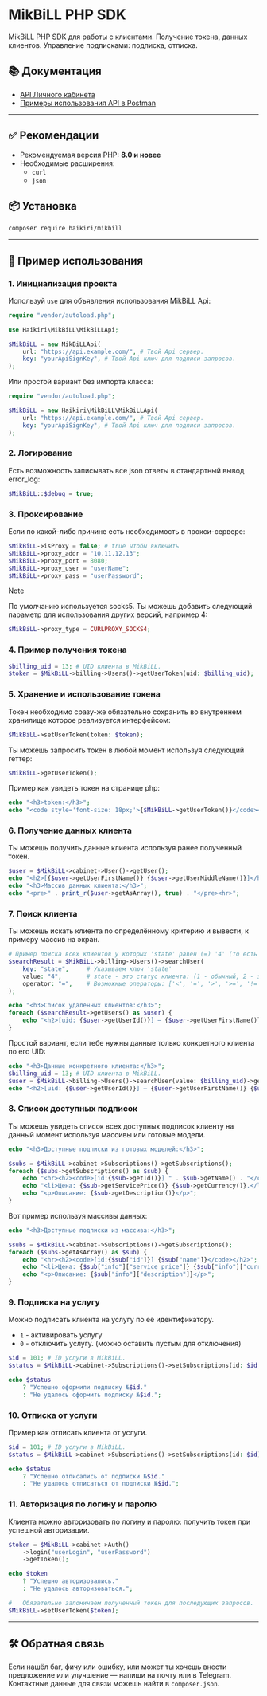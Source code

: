 # MikBiLL PHP SDK

MikBiLL PHP SDK для работы с клиентами. Получение токена, данных клиентов. Управление подписками: подписка, отписка.

## 📚 Документация

- [API Личного кабинета](https://wiki.mikbill.pro/billing/external/api_cabinet)
- [Примеры использования API в Postman](https://documenter.getpostman.com/view/5969645/TVCfXTtK)

---

## ✅ Рекомендации

- Рекомендуемая версия PHP: **8.0 и новее**
- Необходимые расширения:
    - `curl`
    - `json`

## 📦 Установка

```bash
composer require haikiri/mikbill
```

---

## 🚀 Пример использования

### 1. Инициализация проекта

Используй `use` для объявления использования MikBiLL Api:

```php
require "vendor/autoload.php";

use Haikiri\MikBiLL\MikBiLLApi;

$MikBiLL = new MikBiLLApi(
    url: "https://api.example.com/", # Твой Api сервер.
    key: "yourApiSignKey", # Твой Api ключ для подписи запросов.
);
```

Или простой вариант без импорта класса:

```php
require "vendor/autoload.php";

$MikBiLL = new Haikiri\MikBiLL\MikBiLLApi(
    url: "https://api.example.com/", # Твой Api сервер.
    key: "yourApiSignKey", # Твой Api ключ для подписи запросов.
);
```

### 2. Логирование

Есть возможность записывать все json ответы в стандартный вывод error_log:

```php
$MikBiLL::$debug = true;
```

### 3. Проксирование

Если по какой-либо причине есть необходимость в прокси-сервере:

```php
$MikBiLL->isProxy = false; # true чтобы включить
$MikBiLL->proxy_addr = "10.11.12.13";
$MikBiLL->proxy_port = 8080;
$MikBiLL->proxy_user = "userName";
$MikBiLL->proxy_pass = "userPassword";
```

> [!NOTE]  
> По умолчанию используется socks5. Ты можешь добавить следующий параметр для использования других версий, например 4:

```php
$MikBiLL->proxy_type = CURLPROXY_SOCKS4;
```

### 4. Пример получения токена

```php
$billing_uid = 13; # UID клиента в MikBiLL.
$token = $MikBiLL->billing->Users()->getUserToken(uid: $billing_uid);
```

### 5. Хранение и использование токена

Токен необходимо сразу-же обязательно сохранить во внутреннем хранилище которое реализуется интерфейсом:

```php
$MikBiLL->setUserToken(token: $token);
```

Ты можешь запросить токен в любой момент используя следующий геттер:

```php
$MikBiLL->getUserToken();
```

Пример как увидеть токен на странице php:

```php
echo "<h3>token:</h3>";
echo "<code style='font-size: 18px;'>{$MikBiLL->getUserToken()}</code><hr>";
```

### 6. Получение данных клиента

Ты можешь получить данные клиента используя ранее полученный токен.

```php
$user = $MikBiLL->cabinet->User()->getUser();
echo "<h2>[{$user->getUserFirstName()} {$user->getUserMiddleName()}]</h2>";
echo "<h3>Массив данных клиента:</h3>";
echo "<pre>" . print_r($user->getAsArray(), true) . "</pre><hr>";
```

### 7. Поиск клиента

Ты можешь искать клиента по определённому критерию и вывести, к примеру массив на экран.

```php
# Пример поиска всех клиентов у которых 'state' равен (=) '4' (то есть удалён):
$searchResult = $MikBiLL->billing->Users()->searchUser(
    key: "state",     # Указываем ключ 'state'
    value: "4",       # state - это статус клиента: (1 - обычный, 2 - заморожен, 3 - отключен, 4 - удален)
    operator: "=",    # Возможные операторы: ['<', '=', '>', '>=', '!='] или ['меньше', 'равно', 'больше', 'больше или равно', 'не равно']
);

echo "<h3>Список удалённых клиентов:</h3>";
foreach ($searchResult->getUsers() as $user) {
    echo "<h2>[uid: {$user->getUserId()}] – {$user->getUserFirstName()} {$user->getUserMiddleName()}</h2>";
}
```

Простой вариант, если тебе нужны данные только конкретного клиента по его UID:

```php
echo "<h3>Данные конкретного клиента:</h3>";
$billing_uid = 13; # UID клиента в MikBiLL.
$user = $MikBiLL->billing->Users()->searchUser(value: $billing_uid)->getOne();
echo "<h2>[uid: {$user->getUserId()}] – {$user->getUserFirstName()} {$user->getUserMiddleName()}</h2>";
```

### 8. Список доступных подписок

Ты можешь увидеть список всех доступных подписок клиенту на данный момент используя массивы или готовые модели.

```php
echo "<h3>Доступные подписки из готовых моделей:</h3>";

$subs = $MikBiLL->cabinet->Subscriptions()->getSubscriptions();
foreach ($subs->getSubscriptions() as $sub) {
    echo "<hr><h2><code>[id:{$sub->getId()}] " . $sub->getName() . "</code></h2>";
    echo "<li>Цена: {$sub->getServicePrice()} {$sub->getCurrency()}.</li>";
    echo "<p>Описание: {$sub->getDescription()}</p>";
}
```

Вот пример используя массивы данных:

```php
echo "<h3>Доступные подписки из массива:</h3>";

$subs = $MikBiLL->cabinet->Subscriptions()->getSubscriptions();
foreach ($subs->getAsArray() as $sub) {
    echo "<hr><h2><code>[id:{$sub["id"]}] {$sub["name"]}</code></h2>";
    echo "<li>Цена: {$sub["info"]["service_price"]} {$sub["info"]["currency"]}.</li>";
    echo "<p>Описание: {$sub["info"]["description"]}</p>";
}
```

### 9. Подписка на услугу

Можно подписать клиента на услугу по её идентификатору.

- `1` - активировать услугу
- `0` - отключить услугу. (можно оставить пустым для отключения)

```php
$id = 101; # ID услуги в MikBiLL.
$status = $MikBiLL->cabinet->Subscriptions()->setSubscriptions(id: $id, activate: 1);

echo $status
	? "Успешно оформили подписку №$id."
	: "Не удалось оформить подписку №$id.";
```

### 10. Отписка от услуги

Пример как отписать клиента от услуги.

```php
$id = 101; # ID услуги в MikBiLL.
$status = $MikBiLL->cabinet->Subscriptions()->setSubscriptions(id: $id);

echo $status
	? "Успешно отписались от подписки №$id."
	: "Не удалось отписаться от подписки №$id.";
```

### 11. Авторизация по логину и паролю

Клиента можно авторизовать по логину и паролю: получить токен при успешной авторизации.

```php
$token = $MikBiLL->cabinet->Auth()
	->login("userLogin", "userPassword")
	->getToken();

echo $token
	? "Успешно авторизовались."
	: "Не удалось авторизоваться.";

#   Обязательно запоминаем полученный токен для последующих запросов.
$MikBiLL->setUserToken($token);
```

---

## 🛠 Обратная связь

Если нашёл баг, фичу или ошибку, или может ты хочешь внести предложение или улучшение — напиши на почту или в Telegram.
Контактные данные для связи можешь найти в `composer.json`.
